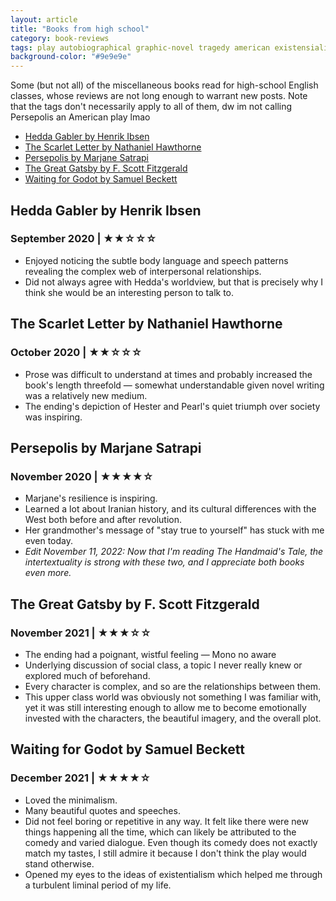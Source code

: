 ```yaml
---
layout: article
title: "Books from high school"
category: book-reviews
tags: play autobiographical graphic-novel tragedy american existensialism feminist historical political psychological
background-color: "#9e9e9e"
---
```

Some (but not all) of the miscellaneous books read for high-school English classes, whose reviews are not long enough to warrant new posts. Note that the tags don't necessarily apply to all of them, dw im not calling Persepolis an American play lmao  

<!--split-->

- [Hedda Gabler by Henrik Ibsen](#hedda-gabler-by-henrik-ibsen)
- [The Scarlet Letter by Nathaniel Hawthorne](#the-scarlet-letter-by-nathaniel-hawthorne)
- [Persepolis by Marjane Satrapi](#persepolis-by-marjane-satrapi)
- [The Great Gatsby by F. Scott Fitzgerald](#the-great-gatsby-by-f-scott-fitzgerald)
- [Waiting for Godot by Samuel Beckett](#waiting-for-godot-by-samuel-beckett)

<!--split-->

## Hedda Gabler by Henrik Ibsen
### September 2020 | ★★☆☆☆ <!-- omit from toc -->
* Enjoyed noticing the subtle body language and speech patterns revealing the complex web of interpersonal relationships.
* Did not always agree with Hedda's worldview, but that is precisely why I think she would be an interesting person to talk to.

## The Scarlet Letter by Nathaniel Hawthorne
### October 2020 | ★★☆☆☆ <!-- omit from toc -->
* Prose was difficult to understand at times and probably increased the book's length threefold — somewhat understandable given novel writing was a relatively new medium.
* The ending's depiction of Hester and Pearl's quiet triumph over society was inspiring.

## Persepolis by Marjane Satrapi
### November 2020 | ★★★★☆ <!-- omit from toc -->
* Marjane's resilience is inspiring.
* Learned a lot about Iranian history, and its cultural differences with the West both before and after revolution.
* Her grandmother's message of "stay true to yourself" has stuck with me even today.
* *Edit November 11, 2022: Now that I'm reading The Handmaid's Tale, the intertextuality is strong with these two, and I appreciate both books even more.*

## The Great Gatsby by F. Scott Fitzgerald
### November 2021 | ★★★☆☆ <!-- omit from toc -->
* The ending had a poignant, wistful feeling — Mono no aware
* Underlying discussion of social class, a topic I never really knew or explored much of beforehand.
* Every character is complex, and so are the relationships between them.
* This upper class world was obviously not something I was familiar with, yet it was still interesting enough to allow me to become emotionally invested with the characters, the beautiful imagery, and the overall plot.

## Waiting for Godot by Samuel Beckett
### December 2021 | ★★★★☆ <!-- omit from toc -->
* Loved the minimalism.
* Many beautiful quotes and speeches.
* Did not feel boring or repetitive in any way. It felt like there were new things happening all the time, which can likely be attributed to the comedy and varied dialogue. Even though its comedy does not exactly match my tastes, I still admire it because I don't think the play would stand otherwise.
* Opened my eyes to the ideas of existentialism which helped me through a turbulent liminal period of my life.